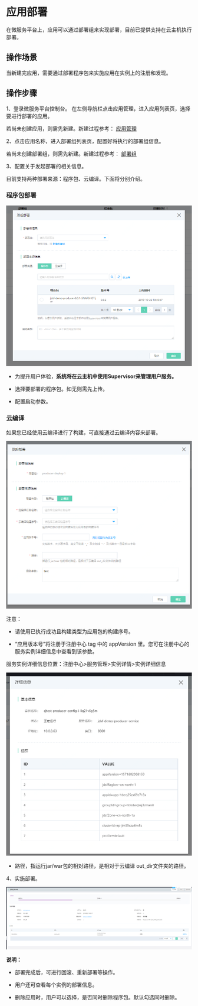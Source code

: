 #  应用部署

在微服务平台上，应用可以通过部署组来实现部署，目前已提供支持在云主机执行部署。

## 操作场景

当新建完应用，需要通过部署程序包来实施应用在实例上的注册和发现。

## 操作步骤

1、登录微服务平台控制台。	在左侧导航栏点击应用管理，进入应用列表页，选择要进行部署的应用。

若尚未创建应用，则需先新建。新建过程参考： [应用管理](APPList.md)  

2、点击应用名称，进入部署组列表页，配置好将执行的部署组信息。

若尚未创建部署组，则需先新建。新建过程参考： [部署组](Deploy-Group.md)   

3、配置关于发起部署的相关信息。

目前支持两种部署来源：程序包、云编译。下面将分别介绍。

###  程序包部署

![](../../../../../image/Internet-Middleware/JD-Distributed-Service-Framework/app-fqbs.png)


- 为提升用户体验，**系统将在云主机中使用Supervisor来管理用户服务。**

- 选择要部署的程序包。如无则需先上传。

- 配置启动参数。


###  云编译

如果您已经使用云编译进行了构建，可直接通过云编译内容来部署。

![](../../../../../image/Internet-Middleware/JD-Distributed-Service-Framework/app-fqbs-yby.png)

注意：

- 请使用已执行成功且构建类型为应用包的构建序号。

- “应用版本号”将注册于注册中心 tag 中的 appVersion 里。您可在注册中心的服务实例详细信息中查看到该参数。

服务实例详细信息位置：注册中心>服务管理>实例详情>实例详细信息 

![](../../../../../image/Internet-Middleware/JD-Distributed-Service-Framework/app-fqbs-yby-slxq.png)

- 路径，指运行jar/war包的相对路径，是相对于云编译 out_dir文件夹的路径。


4、实施部署。

![](../../../../../image/Internet-Middleware/JD-Distributed-Service-Framework/bsz-xq.png)

**说明：**

- 部署完成后，可进行回滚、重新部署等操作。

- 用户还可查看每个实例的部署信息。

- 删除应用时，用户可以选择，是否同时删除程序包。默认勾选同时删除。
